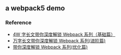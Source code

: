 ## a webpack5 demo

### Reference

- [4W 字长文带你深度解锁 Webpack 系列（基础篇）](https://segmentfault.com/a/1190000021953371)
- [万字长文带你深度解锁 Webpack 系列(进阶篇)](https://segmentfault.com/a/1190000022041106)
- [带你深度解锁 Webpack 系列(优化篇)](https://segmentfault.com/a/1190000022205477)
